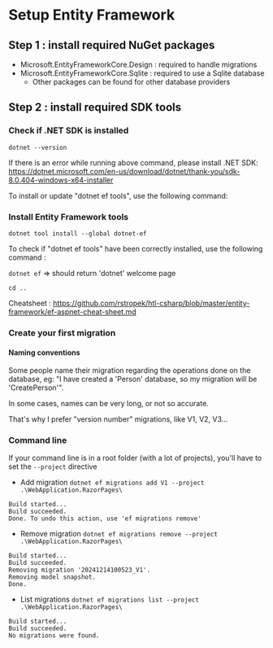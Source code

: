 # Setup Entity Framework

## Step 1 : install required NuGet packages

* Microsoft.EntityFrameworkCore.Design : required to handle migrations
* Microsoft.EntityFrameworkCore.Sqlite : required to use a Sqlite database
  * Other packages can be found for other database providers

## Step 2 : install required SDK tools

### Check if .NET SDK is installed

``dotnet --version``

If there is an error while running above command, please install .NET SDK: https://dotnet.microsoft.com/en-us/download/dotnet/thank-you/sdk-8.0.404-windows-x64-installer

To install or update "dotnet ef tools", use the following command:

### Install Entity Framework tools

``dotnet tool install --global dotnet-ef``

To check if "dotnet ef tools" have been correctly installed, use the following command :

``dotnet ef``
=> should return 'dotnet' welcome page

``cd ..``

Cheatsheet : https://github.com/rstropek/htl-csharp/blob/master/entity-framework/ef-aspnet-cheat-sheet.md

### Create your first migration

#### Naming conventions

Some people name their migration regarding the operations done on the database, eg: "I have created a 'Person' database, so my migration will be 'CreatePerson'".

In some cases, names can be very long, or not so accurate.

That's why I prefer "version number" migrations, like V1, V2, V3...

### Command line

If your command line is in a root folder (with a lot of projects), you'll have to set the ``--project`` directive

* Add migration
``dotnet ef migrations add V1 --project .\WebApplication.RazorPages\``

```
Build started...
Build succeeded.
Done. To undo this action, use 'ef migrations remove'
```

* Remove migration
``dotnet ef migrations remove --project .\WebApplication.RazorPages\ ``

```
Build started...
Build succeeded.
Removing migration '20241214100523_V1'.
Removing model snapshot.
Done.
```

* List migrations
  ``dotnet ef migrations list --project .\WebApplication.RazorPages\ ``

```
Build started...
Build succeeded.
No migrations were found.
```